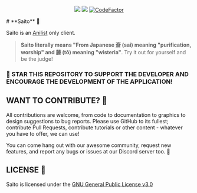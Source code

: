 <p align="center">
   <img src="https://img.shields.io/badge/platforms-android-blueviolet?style=for-the-badge"/>
   <a href="https://github.com/SoyTuJefe/Saito/releases"><img src="https://img.shields.io/github/downloads/SoyTuJefe/Saito/total?color=%233DDC84&logo=android&logoColor=%23fff&style=for-the-badge"></a>
   <a href="https://www.codefactor.io/repository/github/rebelonion/dantotsu"><img src="https://www.codefactor.io/repository/github/rebelonion/dantotsu/badge?color=%233DDC84&logo=android&logoColor=%23fff&style=for-the-badge" alt="CodeFactor" /></a>

</p>
# **Saito** 🌟

Saito is an [Anilist](https://anilist.co/) only client.

> **Saito literally means \"From Japanese 斎 (sai) meaning "purification, worship" and 藤 (tō) meaning "wisteria\"**. Try it out for yourself and be the judge!

### 🚀 STAR THIS REPOSITORY TO SUPPORT THE DEVELOPER AND ENCOURAGE THE DEVELOPMENT OF THE APPLICATION!

## WANT TO CONTRIBUTE? 🤝

All contributions are welcome, from code to documentation to graphics to design suggestions to bug reports. Please use GitHub to its fullest; contribute Pull Requests, contribute tutorials or other content - whatever you have to offer, we can use!

You can come hang out with our awesome community, request new features, and report any bugs or issues at our Discord server too. 📣

## LICENSE 📜

Saito is licensed under the [GNU General Public License v3.0](LICENSE.md)
